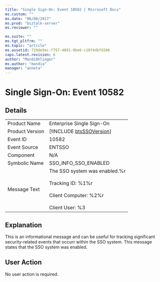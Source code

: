 ```yaml
---
title: "Single Sign-On: Event 10582 | Microsoft Docs"
ms.custom: ""
ms.date: "06/08/2017"
ms.prod: "biztalk-server"
ms.reviewer: ""

ms.suite: ""
ms.tgt_pltfrm: ""
ms.topic: "article"
ms.assetid: 729de9ec-f757-4891-9be6-c18f4dbfd206
caps.latest.revision: 6
author: "MandiOhlinger"
ms.author: "mandia"
manager: "anneta"
---
```

# Single Sign-On: Event 10582
## Details  
  
|                 |                                                                                                                           |
|-----------------|---------------------------------------------------------------------------------------------------------------------------|
|  Product Name   |                                                 Enterprise Single Sign-On                                                 |
| Product Version |                                [!INCLUDE [btsSSOVersion](../includes/btsssoversion-md.md)]                                |
|    Event ID     |                                                           10582                                                           |
|  Event Source   |                                                          ENTSSO                                                           |
|    Component    |                                                            N/A                                                            |
|  Symbolic Name  |                                                   SSO_INFO_SSO_ENABLED                                                    |
|  Message Text   | The SSO system was enabled.%r<br /><br /> Tracking ID: %1%r<br /><br /> Client Computer: %2%r<br /><br /> Client User: %3 |
  
## Explanation  
 This is an informational message and can be useful for tracking significant security-related events that occurr within the SSO system. This message states that the SSO system was enabled.  
  
## User Action  
 No user action is required.